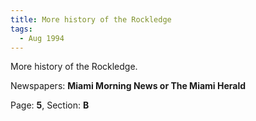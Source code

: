 ```yaml
---  
title: More history of the Rockledge  
tags:  
  - Aug 1994  
---  
```

  
More history of the Rockledge.  
  
Newspapers: **Miami Morning News or The Miami Herald**  
  
Page: **5**, Section: **B** 
